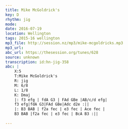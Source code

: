 ```yaml
---
title: Mike McGoldrick's
key: D
rhythm: jig
mode: 
date: 2016-07-19
location: Wellington
tags: 2015-16 wellington
mp3_file: http://session.nz/mp3/mike-mcgoldricks.mp3
mp3_url: 
abc_url: https://thesession.org/tunes/628
source: unknown
transcription: id:hn-jig-358
abc: |
    X:5
    T:Mike McGoldrick's
    R: jig
    M: 6/8
    L: 1/8
    K: Dmaj
    |: f3 efg | fdA G3 | FAd GBe |AB/c/d efg|
    f3 efg|fdA G3|FAd GBe|Adc d2e :||
    |: B3 BAB | f2a fec | e3 fec | Ace fec |
    B3 BAB |f2a fec | e3 fec | BcA B3 :||
    
---
```


